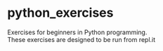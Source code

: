# python_exercises
Exercises for beginners in Python programming.<br>
These exercises are designed to be run from repl.it
